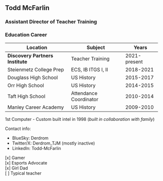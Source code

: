 ## Todd McFarlin
### Assistant Director of Teacher Training

### Education Career

|Location|Subject|Years|
|---------|--------|------|
|**Discovery Partners Institute**|Teacher Training|2021-present|
|Steienmetz College Prep|ECS, IB ITGS I, II|2018-2021|
|Douglass High School|US History|2015-2017|
|Orr High School|US History|2014-2015|
|Taft High School|Attendance Coordinator|2010-2014|
|Manley Career Academy|US History|2009-2010|

1st Computer - Custom built intel in 1998 (_built in collaboration with family_)

Contact info:
- BlueSky: Derdrom
- Twitter/X: Derdrom_TJM (mostly inactive)
- LinkedIn: Todd-McFarlin

[x] Gamer <br>
[x] Esports Advocate <br>
[x] Girl Dad <br>
[ ] Typical teacher <br>
<!--
**Derdrom-TJM/Derdrom-TJM** is a ✨ _special_ ✨ repository because its `README.md` (this file) appears on your GitHub profile.

Here are some ideas to get you started:

- 🔭 I’m currently working on ...
- 🌱 I’m currently learning ...
- 👯 I’m looking to collaborate on ...
- 🤔 I’m looking for help with ...
- 💬 Ask me about ...
- 📫 How to reach me: ...
- 😄 Pronouns: ...
- ⚡ Fun fact: ...
-->
